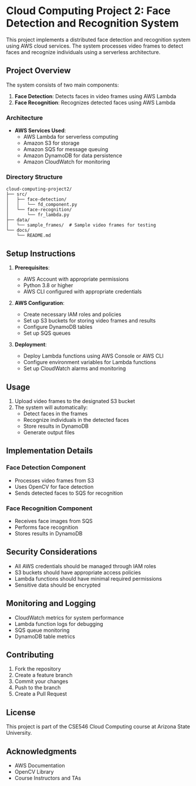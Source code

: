# Cloud Computing Project 2: Face Detection and Recognition System

This project implements a distributed face detection and recognition system using AWS cloud services. The system processes video frames to detect faces and recognize individuals using a serverless architecture.

## Project Overview

The system consists of two main components:
1. **Face Detection**: Detects faces in video frames using AWS Lambda
2. **Face Recognition**: Recognizes detected faces using AWS Lambda

### Architecture

- **AWS Services Used**:
  - AWS Lambda for serverless computing
  - Amazon S3 for storage
  - Amazon SQS for message queuing
  - Amazon DynamoDB for data persistence
  - Amazon CloudWatch for monitoring

### Directory Structure

```
cloud-computing-project2/
├── src/
│   ├── face-detection/
│   │   └── fd_component.py
│   └── face-recognition/
│       └── fr_lambda.py
├── data/
│   └── sample_frames/  # Sample video frames for testing
└── docs/
    └── README.md
```

## Setup Instructions

1. **Prerequisites**:
   - AWS Account with appropriate permissions
   - Python 3.8 or higher
   - AWS CLI configured with appropriate credentials

2. **AWS Configuration**:
   - Create necessary IAM roles and policies
   - Set up S3 buckets for storing video frames and results
   - Configure DynamoDB tables
   - Set up SQS queues

3. **Deployment**:
   - Deploy Lambda functions using AWS Console or AWS CLI
   - Configure environment variables for Lambda functions
   - Set up CloudWatch alarms and monitoring

## Usage

1. Upload video frames to the designated S3 bucket
2. The system will automatically:
   - Detect faces in the frames
   - Recognize individuals in the detected faces
   - Store results in DynamoDB
   - Generate output files

## Implementation Details

### Face Detection Component
- Processes video frames from S3
- Uses OpenCV for face detection
- Sends detected faces to SQS for recognition

### Face Recognition Component
- Receives face images from SQS
- Performs face recognition
- Stores results in DynamoDB

## Security Considerations

- All AWS credentials should be managed through IAM roles
- S3 buckets should have appropriate access policies
- Lambda functions should have minimal required permissions
- Sensitive data should be encrypted

## Monitoring and Logging

- CloudWatch metrics for system performance
- Lambda function logs for debugging
- SQS queue monitoring
- DynamoDB table metrics

## Contributing

1. Fork the repository
2. Create a feature branch
3. Commit your changes
4. Push to the branch
5. Create a Pull Request

## License

This project is part of the CSE546 Cloud Computing course at Arizona State University.

## Acknowledgments

- AWS Documentation
- OpenCV Library
- Course Instructors and TAs 